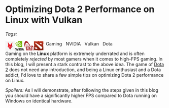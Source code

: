 #	Optimizing Dota 2 Performance on Linux with Vulkan

*Tags:*

<img align="left" width="30" height="30" src="/assets/icons/gaming.jpg"> &nbsp; Gaming
<img align="left" width="30" height="30" src="/assets/icons/nvidia.png"> &nbsp; NVIDIA
<img align="left" width="30" height="30" src="/assets/icons/vulkan.png"> &nbsp; Vulkan
<img align="left" width="30" height="30" src="/assets/icons/Dota.png"> &nbsp; Dota

Gaming on the **Linux** platform is extremely underrated and is often completely *rejected* by most gamers when it comes to high-FPS gaming. In this blog, I will present a stark contrast to the above idea. The game of [Dota 2](https://www.dota2.com/play/) does not need any introduction, and being a Linux enthusiast and a Dota addict, I'd love to share a few simple tips on optimizing Dota 2 performance on Linux.

*Spoilers:* As I will demonstrate, after following the steps given in this blog you should have a significantly higher FPS compared to Dota running on Windows on identical hardware.